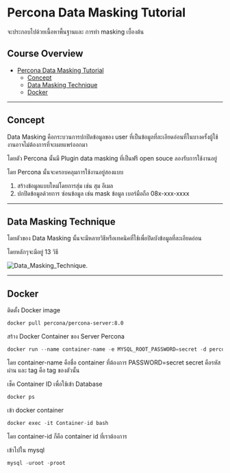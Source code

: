 # Percona Data Masking Tutorial

จะประกอบไปด้วยเนื้อหาพื้นฐานและ การทำ masking เบื้องต้น

## Course Overview

- [Percona Data Masking Tutorial](#percona-data-masking-tutorial)
    - [Concept](#concept)
    - [Data Masking Technique](#data-masking-technique)
    - [Docker](#docker)
---

## Concept

Data Masking คือกระบวนการปกปิดข้อมูลของ user ที่เป็นข้อมูลที่ละเอียดอ่อนที่ในบางครั้งผู้ใช้งานอาจไม่ต้องการที่จะเผยแพร่ออกมา

โดยตัว Percona นั้นมี Plugin data masking ที่เป็นฟรี open souce ลองรับการใช้งานอยู่

โดย Percona นั้นจะครอบคลุมการใช้งานอยู่สองแบบ 

1. สร้างข้อมูลแบบใหม่โดยการสุ่ม เช่น สุม อีเมล
2. ปกปิดข้อมูลด้วยการ ซ่อนข้อมูล เช่น mask ข้อมูล เบอร์มือถือ 08x-xxx-xxxx

---

## Data Masking Technique 

โดยตัวของ Data Masking นั้นจะมีหลายวิธีหรือเทคนิคที่ใช้เพื่อปิดบังข้อมูลที่ละเอียดอ่อน

โดยหลักๆจะมีอยู่ 13 วิธี

![Data_Masking_Technique.](/percona_tutorial/image/mindmap.png)

---

## Docker

ติดตั้ง Docker image

``````markdown
docker pull percona/percona-server:8.0
``````

สร้าง Docker Container ของ Server Percona

```rust
docker run --name container-name -e MYSQL_ROOT_PASSWORD=secret -d percona/percona-server:tag
```
โดย container-name คือชื่อ container ที่ต้องการ PASSWORD=secret secret คือรหัสผ่าน และ tag คือ tag ของตัวนั้น

เช็ค Container ID เพื่อใช้เข้า Database

```rust
docker ps
```
เข้า docker container
```rust
docker exec -it Container-id bash
```
โดย container-id ก็คือ container id ที่เราต้องการ

เข้าไปใน mysql

```rust
mysql -uroot -proot
```
